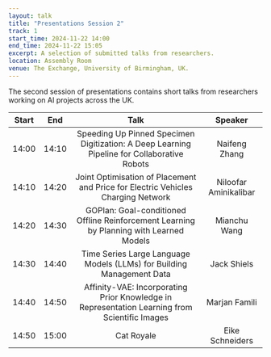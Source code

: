 ```yaml
---
layout: talk
title: "Presentations Session 2"
track: 1
start_time: 2024-11-22 14:00
end_time: 2024-11-22 15:05
excerpt: A selection of submitted talks from researchers.
location: Assembly Room
venue: The Exchange, University of Birmingham, UK.
---
```


The second session of presentations contains short talks from researchers working on AI projects across the UK.

| Start     | End      | Talk                                                                                           | Speaker                       |
|   :----:  |   :----: |   :----:                                                                                       |   :----:                      |
| 14:00     | 14:10    | Speeding Up Pinned Specimen Digitization: A Deep Learning Pipeline for Collaborative Robots    | Naifeng	Zhang                 |
| 14:10     | 14:20    | Joint Optimisation of Placement and Price for Electric Vehicles Charging Network               | Niloofar Aminikalibar         |
| 14:20     | 14:30    | GOPlan: Goal-conditioned Offline Reinforcement Learning by Planning with Learned Models        | Mianchu	Wang                  |
| 14:30     | 14:40    | Time Series Large Language Models (LLMs) for Building Management Data                          | Jack	Shiels                  |
| 14:40     | 14:50    | Affinity-VAE: Incorporating Prior Knowledge in Representation Learning from Scientific Images  | Marjan Famili                 |
| 14:50     | 15:00    | Cat Royale                                                                                     | Eike	Schneiders              |
